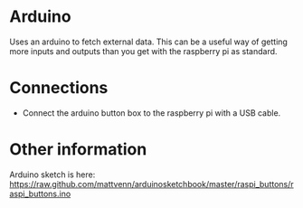 # Arduino

Uses an arduino to fetch external data. This can be a useful way of getting more inputs and outputs than you get with the raspberry pi as standard.

# Connections

* Connect the arduino button box to the raspberry pi with a USB cable.

# Other information

Arduino sketch is here:
https://raw.github.com/mattvenn/arduinosketchbook/master/raspi_buttons/raspi_buttons.ino
